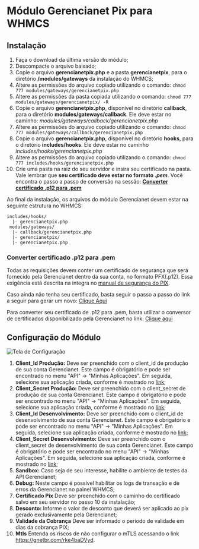 # Módulo Gerencianet Pix para WHMCS

## Instalação

1. Faça o download da última versão do módulo;
2. Descompacte o arquivo baixado;
3. Copie o arquivo **gerencianetpix.php** e a pasta **gerencianetpix**, para o diretório **/modules/gateways** da instalação do WHMCS;
4. Altere as permissões do arquivo copiado utilizando o comando: `chmod 777 modules/gateways/gerencianetpix.php`
5. Altere as permissões da pasta copiada utilizando o comando: `chmod 777 modules/gateways/gerencianetpix/ -R`
6. Copie o arquivo **gerencianetpix.php**, disponível no diretório **callback**, para o diretório **modules/gateways/callback**. Ele deve estar no caminho: *modules/gateways/callback/gerencianetpix.php*
7. Altere as permissões do arquivo copiado utilizando o comando: `chmod 777 modules/gateways/callback/gerencianetpix.php`
8. Copie o arquivo **gerencianetpix.php**, disponível no diretório **hooks**, para o diretório **includes/hooks**. Ele deve estar no caminho *includes/hooks/gerencianetpix.php*
9. Altere as permissões do arquivo copiado utilizando o comando: `chmod 777 includes/hooks/gerencianetpix.php`
10. Crie uma pasta na raiz do seu servidor e insira seu certificado na pasta. Vale lembrar que **seu certificado deve estar no formato *.pem***. Você encontra o passo a passo de conversão na sessão: [**Converter certificado .p12 para .pem**](#conversao)

Ao final da instalação, os arquivos do módulo Gerencianet devem estar na seguinte estrutura no WHMCS:

```
includes/hooks/
  |- gerencianetpix.php
 modules/gateways/
  |- callback/gerencianetpix.php
  |- gerencianetpix/
  |- gerencianetpix.php
```

### <a id="conversao"></a>Converter certificado .p12 para .pem
Todas as requisições devem conter um certificado de segurança que será fornecido pela Gerencianet dentro da sua conta, no formato PFX(.p12). Essa exigência está descrita na integra no [manual de segurança do PIX](https://www.bcb.gov.br/estabilidadefinanceira/comunicacaodados).

Caso ainda não tenha seu certificado, basta seguir o passo a passo do link a seguir para gerar um novo: [Clique Aqui](https://gerencianet.com.br/artigo/como-gerar-o-certificado-para-usar-a-api-pix/)

Para converter seu certificado de .p12 para .pem, basta utilizar o conversor de certificados disponibilizado pela Gerencianet no link: [Clique aqui](https://gnetbr.com/HylSpVZzLu)
## Configuração do Módulo

![Tela de Configuração](https://gnetbr.com/B1glJBqjBO)
1. **Client_Id Produção:** Deve ser preenchido com o client_id de produção de sua conta Gerencianet. Este campo é obrigatório e pode ser encontrado no menu "API" -> "Minhas Aplicações". Em seguida, selecione sua aplicação criada, conforme é mostrado no [link](https://gnetbr.com/Ske9THqjrO);
2. **Client_Secret Produção:** Deve ser preenchido com o client_secret de produção de sua conta Gerencianet. Este campo é obrigatório e pode ser encontrado no menu "API" ->  "Minhas Aplicações". Em seguida, selecione sua aplicação criada, conforme é mostrado no [link](https://gnetbr.com/Ske9THqjrO);
3. **Client_Id Desenvolvimento:** Deve ser preenchido com o client_id de desenvolvimento de sua conta Gerencianet. Este campo é obrigatório e pode ser encontrado no menu "API" -> "Minhas Aplicações". Em seguida, selecione sua aplicação criada, conforme é mostrado no [link](https://gnetbr.com/BJe-vIciHd);
4. **Client_Secret Desenvolvimento:** Deve ser preenchido com o client_secret de desenvolvimento de sua conta Gerencianet. Este campo é obrigatório e pode ser encontrado no menu "API" -> "Minhas Aplicações". Em seguida, selecione sua aplicação criada, conforme é mostrado no [link](https://gnetbr.com/BJe-vIciHd);
5. **Sandbox:** Caso seja de seu interesse, habilite o ambiente de testes da API Gerencianet;
6. **Debug:** Neste campo é possível habilitar os logs de transação e de erros da Gerencianet no painel WHMCS;
7. **Certificado Pix** Deve ser preenchido com o caminho do certificado salvo em seu servidor no passo 10 da instalação;
8. **Desconto:** Informe o valor de desconto que deverá ser aplicado ao pix gerado exclusivamente pela Gerencianet;
9. **Validade da Cobrança** Deve ser informado o período de validade em dias da cobrança PIX;
10. **Mtls** Entenda os riscos de não configurar o mTLS acessando o link https://gnetbr.com/rke4baDVyd.
